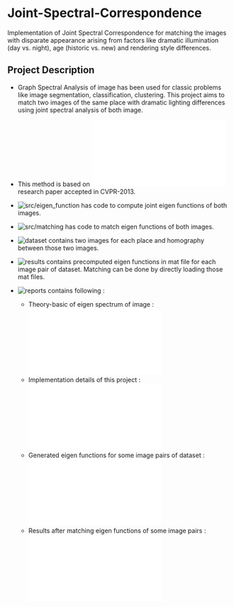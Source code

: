 # Joint-Spectral-Correspondence
Implementation of Joint Spectral Correspondence for matching the images with disparate appearance arising from factors like dramatic illumination (day vs. night), age (historic vs. new) and rendering style differences.

## Project Description
- Graph Spectral Analysis of image has been used for classic problems like image segmentation, classification, clustering. This project aims to match two images of the same place with dramatic lighting differences using joint spectral analysis of both image.
- This method is based on ![this](Bansal_Joint_Spectral_Correspondence_2013_CVPR_paper.pdf) research paper accepted in CVPR-2013.

- ![src/eigen_function](src/eigen_function) has code to compute joint eigen functions of both images.
- ![src/matching](src/matching) has code to match eigen functions of both images.

- ![dataset](dataset) contains two images for each place and homography between those two images.
- ![results](results) contains precomputed eigen functions in mat file for each image pair of dataset. Matching can be done by directly loading those mat files.
- ![reports](reports) contains following :
	- Theory-basic of eigen spectrum of image : ![image-graph-spectrum-theory.pdf](reports/image-graph-spectrum-theory.pdf)
	- Implementation details of this project : ![implementation.pdf](reports/implementation.pdf)
	- Generated eigen functions for some image pairs of dataset : ![eigen.pdf](reports/eigen.pdf)
	- Results after matching eigen functions of some image pairs : ![matching.pdf](reports/matching.pdf)
